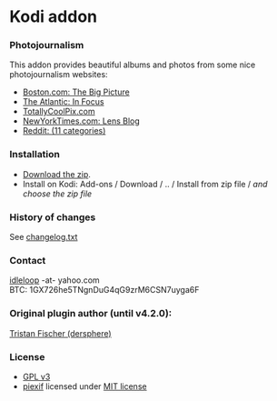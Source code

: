 # Kodi addon

### Photojournalism

This addon provides beautiful albums and photos from some nice photojournalism websites:   

- [Boston.com: The Big Picture](https://www.bostonglobe.com/news/bigpicture)
- [The Atlantic: In Focus](https://www.theatlantic.com/infocus/)
- [TotallyCoolPix.com](https://totallycoolpix.com)
- [NewYorkTimes.com: Lens Blog](https://lens.blogs.nytimes.com/)
- [Reddit: (11 categories)](https://www.reddit.com/)

### Installation

* [Download the zip](https://github.com/idleloop-github/script.image.bigpictures/releases/download/v4.3.4/script.image.bigpictures-4.3.4.zip).   
* Install on Kodi: Add-ons / Download / .. / Install from zip file / *and choose the zip file*   

### History of changes

See [changelog.txt](https://github.com/idleloop-github/script.image.bigpictures/blob/master/changelog.txt)

### Contact

[idleloop](https://github.com/idleloop-github) -at- yahoo.com   
BTC: 1GX726he5TNgnDuG4qG9zrM6CSN7uyga6F

### Original plugin author (until v4.2.0):

[Tristan Fischer (dersphere)](https://github.com/dersphere)   

### License

* [GPL v3](https://github.com/idleloop-github/script.image.bigpictures/blob/master/LICENSE.txt)
* [piexif](https://pypi.org/project/piexif/) licensed under [MIT license](https://github.com/idleloop-github/script.image.bigpictures/blob/master/lib/piexif/LICENSE.txt)

